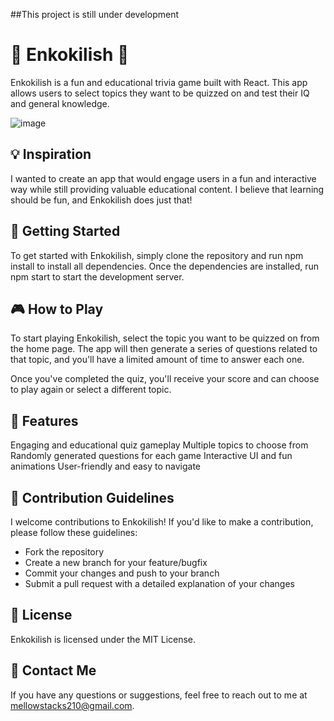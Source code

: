 ##This project is still under development 

# 🌟 Enkokilish 🌟
Enkokilish is a fun and educational trivia game built with React. This app allows users to select topics they want to be quizzed on and test their IQ and general knowledge.

![image](https://user-images.githubusercontent.com/106769498/226217028-123a081e-a516-4cc5-8bf7-06221e75a9e8.png)


## 💡 Inspiration
I wanted to create an app that would engage users in a fun and interactive way while still providing valuable educational content. I believe that learning should be fun, and Enkokilish does just that!

## 🚀 Getting Started
To get started with Enkokilish, simply clone the repository and run npm install to install all dependencies. Once the dependencies are installed, run npm start to start the development server.

## 🎮 How to Play
To start playing Enkokilish, select the topic you want to be quizzed on from the home page. The app will then generate a series of questions related to that topic, and you'll have a limited amount of time to answer each one.

Once you've completed the quiz, you'll receive your score and can choose to play again or select a different topic.

## 🌟 Features
Engaging and educational quiz gameplay
Multiple topics to choose from
Randomly generated questions for each game
Interactive UI and fun animations
User-friendly and easy to navigate

## 🤝 Contribution Guidelines
I welcome contributions to Enkokilish! If you'd like to make a contribution, please follow these guidelines:

- Fork the repository
- Create a new branch for your feature/bugfix
- Commit your changes and push to your branch
- Submit a pull request with a detailed explanation of your changes

## 📝 License
Enkokilish is licensed under the MIT License.

## 📱 Contact Me
If you have any questions or suggestions, feel free to reach out to me at mellowstacks210@gmail.com.
